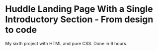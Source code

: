 # Huddle Landing Page With a Single Introductory Section - From design to code
My sixth project with HTML and pure CSS. Done in 6 hours.
